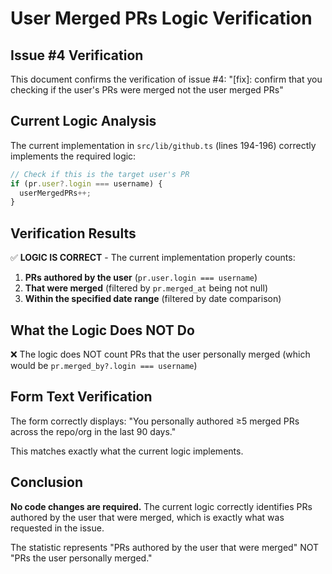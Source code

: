 # User Merged PRs Logic Verification

## Issue #4 Verification

This document confirms the verification of issue #4: "[fix]: confirm that you checking if the user's PRs were merged not the user merged PRs"

## Current Logic Analysis

The current implementation in `src/lib/github.ts` (lines 194-196) correctly implements the required logic:

```typescript
// Check if this is the target user's PR
if (pr.user?.login === username) {
  userMergedPRs++;
}
```

## Verification Results

✅ **LOGIC IS CORRECT** - The current implementation properly counts:

1. **PRs authored by the user** (`pr.user.login === username`)
2. **That were merged** (filtered by `pr.merged_at` being not null)
3. **Within the specified date range** (filtered by date comparison)

## What the Logic Does NOT Do

❌ The logic does NOT count PRs that the user personally merged (which would be `pr.merged_by?.login === username`)

## Form Text Verification

The form correctly displays: "You personally authored ≥5 merged PRs across the repo/org in the last 90 days."

This matches exactly what the current logic implements.

## Conclusion

**No code changes are required.** The current logic correctly identifies PRs authored by the user that were merged, which is exactly what was requested in the issue.

The statistic represents "PRs authored by the user that were merged" NOT "PRs the user personally merged."